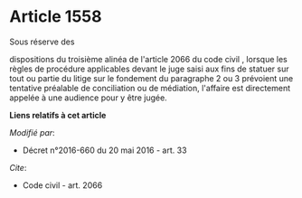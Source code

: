 # Article 1558

Sous réserve des 

dispositions du troisième alinéa de l'article 2066 du code civil
, lorsque  les règles de procédure applicables devant le juge saisi aux fins de statuer sur tout ou partie du litige sur le
fondement du paragraphe 2 ou 3 prévoient une tentative préalable de conciliation ou de médiation, l'affaire est directement
appelée à une audience pour y être jugée.

**Liens relatifs à cet article**

_Modifié par_:

  - Décret n°2016-660 du 20 mai 2016 - art. 33

_Cite_:

  - Code civil - art. 2066
